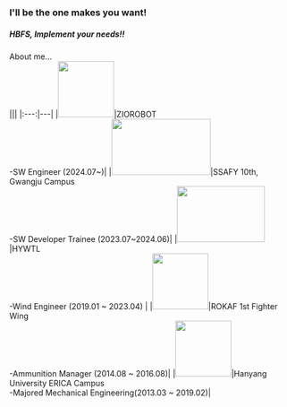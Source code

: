 ### I'll be the one makes you want!  
##### HBFS, Implement your needs!!  
  
About me...  
|||
|:---:|---|
|<img src="https://th.bing.com/th/id/R.5aad9edaca62f3e8a91d82aa035e74c3?rik=AKQ%2bi3%2b1NZisGg&riu=http%3a%2f%2fapicoorobotics.com%2fwp-content%2fuploads%2f2023%2f08%2fZio1-300x300.png&ehk=gP3EKIfLfNgswelag6EkKn9zfLgTFZ9RWcDmzDPYdCo%3d&risl=&pid=ImgRaw&r=0" height="100px" width="auto">|ZIOROBOT </br>-SW Engineer (2024.07~)|
|<img src="https://img.kr.news.samsung.com/kr/wp-content/uploads/2021/01/%E2%98%85ssafy_logo.jpg" height="100px" width="177px">|SSAFY 10th, Gwangju Campus</br>-SW Developer Trainee (2023.07~2024.06)|
|<img src="https://res.cloudinary.com/linkareer/image/fetch/f_auto,q_50/https://api.linkareer.com/attachments/233699" height="100px" width="157px">|HYWTL</br>-Wind Engineer (2019.01 ~ 2023.04)  |
|<img src="https://i.namu.wiki/i/tcUVM9BP1cYvRiEqEWe-kAS1zwsTIcw4DlN7O7qALZ0GwggbbyVLqRHdf9oF72azTP4fl4_7CDYgr1kMJkjZVOQJ7HTxo0-6eYUl_lHy5FhJbc6XyLI7JLVsIxdoHEdpi2ZbQsI7s7QpTr14NRomCg.webp" height="100px" width="auto">|ROKAF 1st Fighter Wing</br> -Ammunition Manager (2014.08 ~ 2016.08)|
|<img src="https://www.hanyang.ac.kr/html-repositories/images/custom/introduction/img_hy0104_02_0102.png](https://www.hanyang.ac.kr/html-repositories/images/custom/introduction/img_hy0104_02_0205.png" height="100px" width="100px">|Hanyang University ERICA Campus</br> -Majored Mechanical Engineering(2013.03 ~ 2019.02)|

<!--
</br><img src="https://img.kr.news.samsung.com/kr/wp-content/uploads/2021/01/%E2%98%85ssafy_logo.jpg" height="100px" width="177px">  
SSAFY 10th, Gwamgju Campus  
-SW Developer Trainee (2023.7~)  
</br>  

</br><img src="https://res.cloudinary.com/linkareer/image/fetch/f_auto,q_50/https://api.linkareer.com/attachments/233699" height="100px" width="157px">  
HYWTL  
-Wind Engineer (2019.1 ~ 2023.4)  
</br>  

</br><img src="https://i.namu.wiki/i/J29SgA0seR-GkyroX_p7T6MGUc7yYFF87eXLCE5L1QUnrVdDdCMIwtZ0PuYWvU9z956w2DDYwkPsFLH0UAGV8DZCMfF0_ammAyIMgE0Hesn0x2gL-3azJDez1vUJ0Q8wMzXfBCAy1C7G-OOafHDLQQ.webp" height="100px" width="100px"> 
 
ROKAF 1st Fighter Wing  
-Annunition Manager (2014.8 ~ 2016.8)
</br>  

</br><img src="https://www.hanyang.ac.kr/html-repositories/images/custom/introduction/img_hy0104_02_0102.png" height="100px" width="100px">  
Hanyang University ERICA Campus  
-Majored Mechanical Engineering(2013.3 ~ 2019.2)
</br>  
-->
